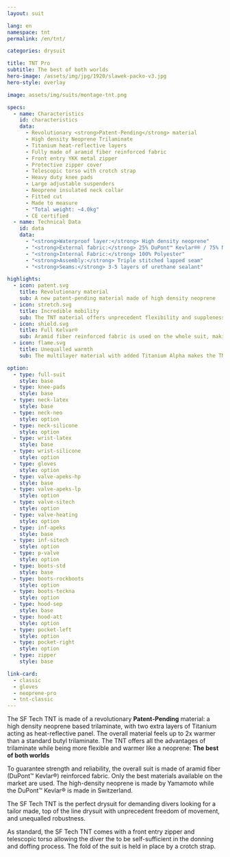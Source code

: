 ```yaml
---
layout: suit

lang: en
namespace: tnt
permalink: /en/tnt/

categories: drysuit

title: TNT Pro
subtitle: The best of both worlds
hero-image: /assets/img/jpg/1920/slawek-packo-v3.jpg
hero-style: overlay

image: assets/img/suits/montage-tnt.png

specs:
  - name: Characteristics
    id: characteristics
    data:
      - Revolutionary <strong>Patent-Pending</strong> material
      - High density Neoprene Trilaminate
      - Titanium heat-reflective layers
      - Fully made of aramid fiber reinforced fabric
      - Front entry YKK metal zipper
      - Protective zipper cover
      - Telescopic torso with crotch strap
      - Heavy duty knee pads
      - Large adjustable suspenders
      - Neoprene insulated neck collar
      - Fitted cut
      - Made to measure
      - "Total weight: ~4.0kg"
      - CE certified
  - name: Technical Data
    id: data
    data:
      - "<strong>Waterproof layer:</strong> High density neoprene"
      - "<strong>External fabric:</strong> 25% DuPont™ Kevlar®® / 75% Nylon"
      - "<strong>Internal Fabric:</strong> 100% Polyester"
      - "<strong>Assembly:</strong> Triple stitched lapped seam"
      - "<strong>Seams:</strong> 3-5 layers of urethane sealant"

highlights:
  - icon: patent.svg
    title: Revolutionary material
    sub: A new patent-pending material made of high density neoprene
  - icon: stretch.svg
    title: Incredible mobility
    sub: The TNT material offers unprecedent flexibility and suppleness
  - icon: shield.svg
    title: Full Kelvar®
    sub: Aramid fiber reinforced fabric is used on the whole suit, making it incredibly resistant
  - icon: flame.svg
    title: Unequalled warmth
    sub: The multilayer material with added Titanium Alpha makes the TNT up to 2x warmer than a conventional trilam

option:
  - type: full-suit
    style: base
  - type: knee-pads
    style: base
  - type: neck-latex
    style: base
  - type: neck-neo
    style: option
  - type: neck-silicone
    style: option
  - type: wrist-latex
    style: base
  - type: wrist-silicone
    style: option
  - type: gloves
    style: option
  - type: valve-apeks-hp
    style: base
  - type: valve-apeks-lp
    style: option
  - type: valve-sitech
    style: option
  - type: valve-heating
    style: option
  - type: inf-apeks
    style: base
  - type: inf-sitech
    style: option
  - type: p-valve
    style: option
  - type: boots-std
    style: base
  - type: boots-rockboots
    style: option
  - type: boots-teckna
    style: option
  - type: hood-sep
    style: base
  - type: hood-att
    style: option
  - type: pocket-left
    style: option
  - type: pocket-right
    style: option
  - type: zipper
    style: base

link-card:
  - classic
  - gloves
  - neoprene-pro
  - tnt-classic
---
```

The SF Tech TNT is made of a revolutionary <strong>Patent-Pending</strong> material: a high density neoprene based trilaminate, with two extra layers of Titanium acting as heat-reflective panel. The overall material feels up to 2x warmer than a standard butyl trilaminate.
The TNT offers all the advantages of trilaminate while being more flexible and warmer like a neoprene: <strong>The best of both worlds</strong>

To guarantee strength and reliability, the overall suit is made of aramid fiber (DuPont™ Kevlar®) reinforced fabric. Only the best materials available on the market are used. The high-density neoprene is made by Yamamoto while the DuPont™ Kevlar® is made in Switzerland. 

The SF Tech TNT is the perfect drysuit for demanding divers looking for a tailor made, top of the line drysuit with unprecedent freedom of movement, and unequalled robustness.

As standard, the SF Tech TNT comes with a front entry zipper and telescopic torso allowing the diver the to be self-sufficient in the donning and doffing process. The fold of the suit is held in place by a crotch strap.
